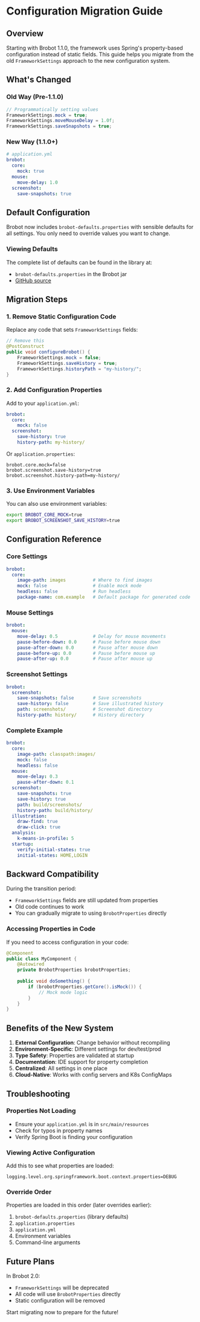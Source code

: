 # Configuration Migration Guide

## Overview

Starting with Brobot 1.1.0, the framework uses Spring's property-based configuration instead of static fields. This guide helps you migrate from the old `FrameworkSettings` approach to the new configuration system.

## What's Changed

### Old Way (Pre-1.1.0)
```java
// Programmatically setting values
FrameworkSettings.mock = true;
FrameworkSettings.moveMouseDelay = 1.0f;
FrameworkSettings.saveSnapshots = true;
```

### New Way (1.1.0+)
```yaml
# application.yml
brobot:
  core:
    mock: true
  mouse:
    move-delay: 1.0
  screenshot:
    save-snapshots: true
```

## Default Configuration

Brobot now includes `brobot-defaults.properties` with sensible defaults for all settings. You only need to override values you want to change.

### Viewing Defaults
The complete list of defaults can be found in the library at:
- `brobot-defaults.properties` in the Brobot jar
- [GitHub source](https://github.com/jspinak/brobot/blob/main/library/src/main/resources/brobot-defaults.properties)

## Migration Steps

### 1. Remove Static Configuration Code

Replace any code that sets `FrameworkSettings` fields:

```java
// Remove this
@PostConstruct
public void configureBrobot() {
    FrameworkSettings.mock = false;
    FrameworkSettings.saveHistory = true;
    FrameworkSettings.historyPath = "my-history/";
}
```

### 2. Add Configuration Properties

Add to your `application.yml`:

```yaml
brobot:
  core:
    mock: false
  screenshot:
    save-history: true
    history-path: my-history/
```

Or `application.properties`:

```properties
brobot.core.mock=false
brobot.screenshot.save-history=true
brobot.screenshot.history-path=my-history/
```

### 3. Use Environment Variables

You can also use environment variables:

```bash
export BROBOT_CORE_MOCK=true
export BROBOT_SCREENSHOT_SAVE_HISTORY=true
```

## Configuration Reference

### Core Settings
```yaml
brobot:
  core:
    image-path: images          # Where to find images
    mock: false                 # Enable mock mode
    headless: false             # Run headless
    package-name: com.example   # Default package for generated code
```

### Mouse Settings
```yaml
brobot:
  mouse:
    move-delay: 0.5             # Delay for mouse movements
    pause-before-down: 0.0      # Pause before mouse down
    pause-after-down: 0.0       # Pause after mouse down
    pause-before-up: 0.0        # Pause before mouse up
    pause-after-up: 0.0         # Pause after mouse up
```

### Screenshot Settings
```yaml
brobot:
  screenshot:
    save-snapshots: false       # Save screenshots
    save-history: false         # Save illustrated history
    path: screenshots/          # Screenshot directory
    history-path: history/      # History directory
```

### Complete Example
```yaml
brobot:
  core:
    image-path: classpath:images/
    mock: false
    headless: false
  mouse:
    move-delay: 0.3
    pause-after-down: 0.1
  screenshot:
    save-snapshots: true
    save-history: true
    path: build/screenshots/
    history-path: build/history/
  illustration:
    draw-find: true
    draw-click: true
  analysis:
    k-means-in-profile: 5
  startup:
    verify-initial-states: true
    initial-states: HOME,LOGIN
```

## Backward Compatibility

During the transition period:
- `FrameworkSettings` fields are still updated from properties
- Old code continues to work
- You can gradually migrate to using `BrobotProperties` directly

### Accessing Properties in Code

If you need to access configuration in your code:

```java
@Component
public class MyComponent {
    @Autowired
    private BrobotProperties brobotProperties;
    
    public void doSomething() {
        if (brobotProperties.getCore().isMock()) {
            // Mock mode logic
        }
    }
}
```

## Benefits of the New System

1. **External Configuration**: Change behavior without recompiling
2. **Environment-Specific**: Different settings for dev/test/prod
3. **Type Safety**: Properties are validated at startup
4. **Documentation**: IDE support for property completion
5. **Centralized**: All settings in one place
6. **Cloud-Native**: Works with config servers and K8s ConfigMaps

## Troubleshooting

### Properties Not Loading
- Ensure your `application.yml` is in `src/main/resources`
- Check for typos in property names
- Verify Spring Boot is finding your configuration

### Viewing Active Configuration
Add this to see what properties are loaded:
```properties
logging.level.org.springframework.boot.context.properties=DEBUG
```

### Override Order
Properties are loaded in this order (later overrides earlier):
1. `brobot-defaults.properties` (library defaults)
2. `application.properties`
3. `application.yml`
4. Environment variables
5. Command-line arguments

## Future Plans

In Brobot 2.0:
- `FrameworkSettings` will be deprecated
- All code will use `BrobotProperties` directly
- Static configuration will be removed

Start migrating now to prepare for the future!